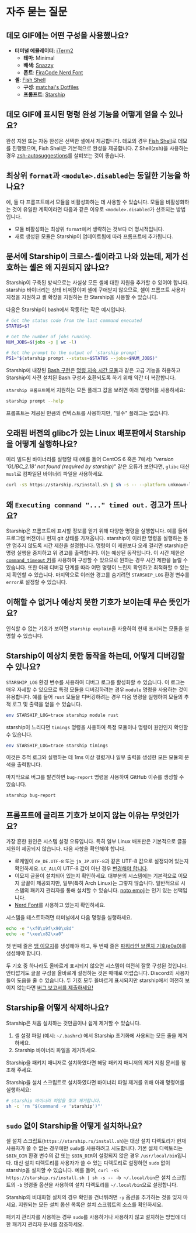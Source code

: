 # 자주 묻는 질문

## 데모 GIF에는 어떤 구성을 사용했나요?

- **터미널 에뮬레이터**: [iTerm2](https://iterm2.com/)
  - **테마**: Minimal
  - **배색**: [Snazzy](https://github.com/sindresorhus/iterm2-snazzy)
  - **폰트**: [FiraCode Nerd Font](https://www.nerdfonts.com/font-downloads)
- **셸**: [Fish Shell](https://fishshell.com/)
  - **구성**: [matchai's Dotfiles](https://github.com/matchai/dotfiles/blob/b6c6a701d0af8d145a8370288c00bb9f0648b5c2/.config/fish/config.fish)
  - **프롬프트**: [Starship](https://starship.rs/)

## 데모 GIF에 표시된 명령 완성 기능을 어떻게 얻을 수 있나요?

완성 지원 또는 자동 완성은 선택한 셸에서 제공합니다. 데모의 경우 [Fish Shell](https://fishshell.com/)로 데모를 진행했으며, Fish Shell은 기본적으로 완성을 제공합니다. Z Shell(zsh)을 사용하는 경우 [zsh-autosuggestions](https://github.com/zsh-users/zsh-autosuggestions)를 살펴보는 것이 좋습니다.

## 최상위 `format`과 `<module>.disabled`는 동일한 기능을 하나요?

예, 둘 다 프롬프트에서 모듈을 비활성화하는 데 사용할 수 있습니다. 모듈을 비활성화하는 것이 유일한 계획이라면 다음과 같은 이유로 `<module>.disabled`가 선호되는 방법입니다.

- 모듈 비활성화는 최상위 `format`에서 생략하는 것보다 더 명시적입니다.
- 새로 생성된 모듈은 Starship이 업데이트됨에 따라 프롬프트에 추가됩니다.

## 문서에 Starship이 크로스-셸이라고 나와 있는데, 제가 선호하는 셸은 왜 지원되지 않나요?

Starship이 구축된 방식으로는 사실상 모든 셸에 대한 지원을 추가할 수 있어야 합니다. starship 바이너리는 상태 비저장이며 셸에 구애받지 않으므로, 셸이 프롬프트 사용자 지정을 지원하고 셸 확장을 지원하는 한 Starship을 사용할 수 있습니다.

다음은 Starship이 bash에서 작동하는 작은 예시입니다.

```sh
# Get the status code from the last command executed
STATUS=$?

# Get the number of jobs running.
NUM_JOBS=$(jobs -p | wc -l)

# Set the prompt to the output of `starship prompt`
PS1="$(starship prompt --status=$STATUS --jobs=$NUM_JOBS)"
```

Starship에 내장된 [Bash 구현](https://github.com/starship/starship/blob/master/src/init/starship.bash)은 [명령 지속 시간 모듈](https://starship.rs/config/#command-duration)과 같은 고급 기능을 허용하고 Starship이 사전 설치된 Bash 구성과 호환되도록 하기 위해 약간 더 복잡합니다.

`starship 프롬프트`에서 지원하는 모든 플래그 값을 보려면 아래 명령어를 사용하세요:

```sh
starship prompt --help
```

프롬프트는 제공된 만큼의 컨텍스트를 사용하지만, "필수" 플래그는 없습니다.

## 오래된 버전의 glibc가 있는 Linux 배포판에서 Starship을 어떻게 실행하나요?

미리 빌드된 바이너리를 실행할 때 (예를 들어 CentOS 6 혹은 7에서) "_version 'GLIBC_2.18' not found (required by starship)_" 같은 오류가 보인다면, `glibc` 대신 `musl`로 컴파일된 바이너리 파일을 사용하세요.

```sh
curl -sS https://starship.rs/install.sh | sh -s -- --platform unknown-linux-musl
```

## 왜 `Executing command "..." timed out.` 경고가 뜨나요?

Starship은 프롬프트에 표시할 정보를 얻기 위해 다양한 명령을 실행합니다. 예를 들어 프로그램 버전이나 현재 git 상태를 가져옵니다. starship이 이러한 명령을 실행하는 동안 멈추지 않도록 시간 제한을 설정합니다. 명령이 이 제한보다 오래 걸리면 starship은 명령 실행을 중지하고 위 경고를 출력합니다. 이는 예상된 동작입니다. 이 시간 제한은 [`command_timeout` 키](../config/#prompt)를 사용하여 구성할 수 있으므로 원하는 경우 시간 제한을 늘릴 수 있습니다. 또한 아래 디버깅 단계를 따라 어떤 명령이 느린지 확인하고 최적화할 수 있는지 확인할 수 있습니다. 마지막으로 이러한 경고를 숨기려면 `STARSHIP_LOG` 환경 변수를 `error`로 설정할 수 있습니다.

## 이해할 수 없거나 예상치 못한 기호가 보이는데 무슨 뜻인가요?

인식할 수 없는 기호가 보이면 `starship explain`을 사용하여 현재 표시되는 모듈을 설명할 수 있습니다.

## Starship이 예상치 못한 동작을 하는데, 어떻게 디버깅할 수 있나요?

`STARSHIP_LOG` 환경 변수를 사용하여 디버그 로그를 활성화할 수 있습니다. 이 로그는 매우 자세할 수 있으므로 특정 모듈을 디버깅하려는 경우 `module` 명령을 사용하는 것이 유용합니다. 예를 들어 `rust` 모듈을 디버깅하려는 경우 다음 명령을 실행하여 모듈의 추적 로그 및 출력을 얻을 수 있습니다.

```sh
env STARSHIP_LOG=trace starship module rust
```

starship이 느리다면 `timings` 명령을 사용하여 특정 모듈이나 명령이 원인인지 확인할 수 있습니다.

```sh
env STARSHIP_LOG=trace starship timings
```

이것은 추적 로그와 실행하는 데 1ms 이상 걸렸거나 일부 출력을 생성한 모든 모듈의 분석을 출력합니다.

마지막으로 버그를 발견하면 `bug-report` 명령을 사용하여 GitHub 이슈를 생성할 수 있습니다.

```sh
starship bug-report
```

## 프롬프트에 글리프 기호가 보이지 않는 이유는 무엇인가요?

가장 흔한 원인은 시스템 설정 오류입니다. 특히 일부 Linux 배포판은 기본적으로 글꼴 지원이 제공되지 않습니다. 다음 사항을 확인해야 합니다.

- 로케일이 `de_DE.UTF-8` 또는 `ja_JP.UTF-8`과 같은 UTF-8 값으로 설정되어 있는지 확인하세요. `LC_ALL`이 UTF-8 값이 아닌 경우 [변경해야 합니다](https://www.tecmint.com/set-system-locales-in-linux/).
- 이모지 글꼴이 설치되어 있는지 확인하세요. 대부분의 시스템에는 기본적으로 이모지 글꼴이 제공되지만, 일부(특히 Arch Linux)는 그렇지 않습니다. 일반적으로 시스템의 패키지 관리자를 통해 설치할 수 있습니다. [noto emoji](https://www.google.com/get/noto/help/emoji/)는 인기 있는 선택입니다.
- [Nerd Font](https://www.nerdfonts.com/)를 사용하고 있는지 확인하세요.

시스템을 테스트하려면 터미널에서 다음 명령을 실행하세요.

```sh
echo -e "\xf0\x9f\x90\x8d"
echo -e "\xee\x82\xa0"
```

첫 번째 줄은 [뱀 이모지](https://emojipedia.org/snake/)를 생성해야 하고, 두 번째 줄은 [파워라인 브랜치 기호(e0a0)](https://github.com/ryanoasis/powerline-extra-symbols#glyphs)를 생성해야 합니다.

두 기호 중 하나라도 올바르게 표시되지 않으면 시스템이 여전히 잘못 구성된 것입니다. 안타깝게도 글꼴 구성을 올바르게 설정하는 것은 때때로 어렵습니다. Discord의 사용자들이 도움을 줄 수 있습니다. 두 기호 모두 올바르게 표시되지만 starship에서 여전히 보이지 않는다면 [버그 보고서를 제출하세요!](https://github.com/starship/starship/issues/new/choose)

## Starship을 어떻게 삭제하나요?

Starship은 처음 설치하는 것만큼이나 쉽게 제거할 수 있습니다.

1. 셸 설정 파일 (예시: `~/.bashrc`) 에서 Starship 초기화에 사용되는 모든 줄을 제거하세요.
2. Starship 바이너리 파일을 제거하세요.

Starship을 패키지 매니저로 설치하였다면 해당 패키지 매니저의 제거 지침 문서를 참조해 주세요.

Starship을 설치 스크립트로 설치하였다면 바이너리 파일 제거를 위해 아래 명령어를 실행하세요:

```sh
# starship 바이너리 파일을 찾고 제거합니다.
sh -c 'rm "$(command -v 'starship')"'
```

## `sudo` 없이 Starship을 어떻게 설치하나요?

셸 설치 스크립트(`https://starship.rs/install.sh`)는 대상 설치 디렉토리가 현재 사용자가 쓸 수 없는 경우에만 `sudo`를 사용하려고 시도합니다. 기본 설치 디렉토리는 `$BIN_DIR` 환경 변수의 값 또는 `$BIN_DIR`이 설정되지 않은 경우 `/usr/local/bin`입니다. 대신 설치 디렉토리를 사용자가 쓸 수 있는 디렉토리로 설정하면 `sudo` 없이 starship을 설치할 수 있습니다. 예를 들어, `curl -sS https://starship.rs/install.sh | sh -s -- -b ~/.local/bin`은 설치 스크립트의 `-b` 명령줄 옵션을 사용하여 설치 디렉토리를 `~/.local/bin`으로 설정합니다.

Starship의 비대화형 설치의 경우 확인을 건너뛰려면 `-y` 옵션을 추가하는 것을 잊지 마세요. 지원되는 모든 설치 옵션 목록은 설치 스크립트의 소스를 확인하세요.

패키지 관리자를 사용하는 경우 `sudo`를 사용하거나 사용하지 않고 설치하는 방법에 대한 패키지 관리자 문서를 참조하세요.